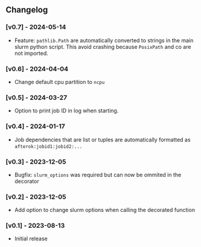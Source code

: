 
## Changelog


### [v0.7] - 2024-05-14

- Feature: `pathlib.Path` are automatically converted to strings in the main slurm 
    python script. This avoid crashing because `PosixPath` and co are not imported.

### [v0.6] - 2024-04-04

- Change default cpu partition to `ncpu`

### [v0.5] - 2024-03-27

- Option to print job ID in log when starting.


### [v0.4] - 2024-01-17

- Job dependencies that are list or tuples are automatically formatted as `afterok:jobid1:jobid2:...`

### [v0.3] - 2023-12-05

- Bugfix: `slurm_options` was required but can now be ommited in the decorator

### [v0.2] - 2023-12-05

- Add option to change slurm options when calling the decorated function

### [v0.1] - 2023-08-13

- Initial release
